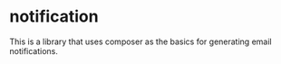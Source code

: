 # notification
This is a library that uses composer as the basics for generating email notifications.

